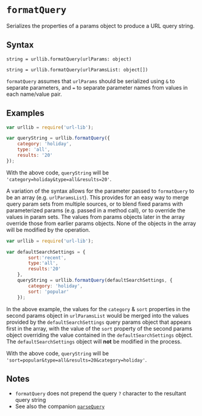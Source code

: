 # `formatQuery`

Serializes the properties of a params object to produce a URL query string.

## Syntax

`string = urllib.formatQuery(urlParams: object)`

`string = urllib.formatQuery(urlParamsList: object[])`

`formatQuery` assumes that `urlParams` should be serialized using `&` to separate parameters, and `=` to separate parameter names from values in each name/value pair.

## Examples

```js
var urllib = require('url-lib');

var queryString = urllib.formatQuery({
    category: 'holiday',
    type: 'all',
    results: '20'
});
```

With the above code, `queryString` will be `'category=holiday&type=all&results=20'`.

A variation of the syntax allows for the parameter passed to `formatQuery` to be an array (e.g. `urlParamsList`). This provides for an easy way to merge query param sets from multiple sources, or to blend fixed params with parameterized params (e.g. passed in a method call), or to override the values in param sets. The values from params objects later in the array override those from earlier params objects. None of the objects in the array will be modified by the operation.

```js
var urllib = require('url-lib');

var defaultSearchSettings = {
        sort:'recent',
        type:'all',
        results:'20'
    },
    queryString = urllib.formatQuery(defaultSearchSettings, {
        category: 'holiday',
        sort: 'popular'
    });
```

In the above example, the values for the `category` & `sort` properties in the second params object in `urlParamsList` would be merged into the values provided by the `defaultSearchSettings` query params object that appears first in the array, with the value of the `sort` property of the second params object overriding the value contained in the `defaultSearchSettings` object. The `defaultSearchSettings` object will **not** be modified in the process.

With the above code, `queryString` will be `'sort=popular&type=all&results=20&category=holiday'`.

## Notes

- `formatQuery` does not prepend the query `?` character to the resultant query string
- See also the companion [`parseQuery`](parseQuery.md)
